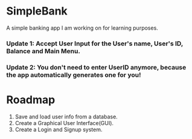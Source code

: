 # SimpleBank
A simple banking app I am working on for learning purposes.
### Update 1: Accept User Input for the User's name, User's ID, Balance and Main Menu.
### Update 2: You don't need to enter UserID anymore, because the app automatically generates one for you!

# Roadmap
1. Save and load user info from a database.
2. Create a Graphical User Interface(GUI).
3. Create a Login and Signup system.
